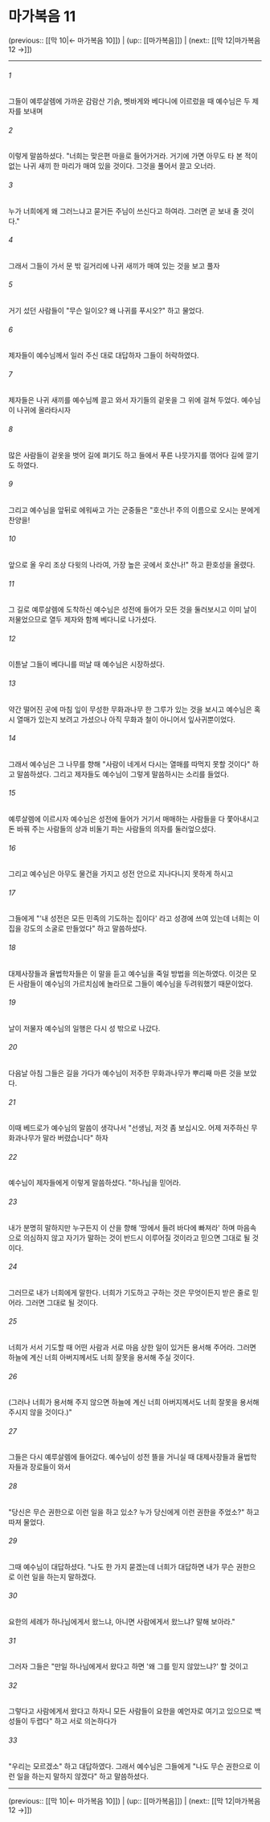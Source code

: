 # 마가복음 11

(previous:: [[막 10|← 마가복음 10]]) | (up:: [[마가복음]]) | (next:: [[막 12|마가복음 12 →]])

***




###### 1 

그들이 예루살렘에 가까운 감람산 기슭, 벳바게와 베다니에 이르렀을 때 예수님은 두 제자를 보내며 



###### 2 

이렇게 말씀하셨다. "너희는 맞은편 마을로 들어가거라. 거기에 가면 아무도 타 본 적이 없는 나귀 새끼 한 마리가 매여 있을 것이다. 그것을 풀어서 끌고 오너라. 



###### 3 

누가 너희에게 왜 그러느냐고 묻거든 주님이 쓰신다고 하여라. 그러면 곧 보내 줄 것이다." 



###### 4 

그래서 그들이 가서 문 밖 길거리에 나귀 새끼가 매여 있는 것을 보고 풀자 



###### 5 

거기 섰던 사람들이 "무슨 일이오? 왜 나귀를 푸시오?" 하고 물었다. 



###### 6 

제자들이 예수님께서 일러 주신 대로 대답하자 그들이 허락하였다. 



###### 7 

제자들은 나귀 새끼를 예수님께 끌고 와서 자기들의 겉옷을 그 위에 걸쳐 두었다. 예수님이 나귀에 올라타시자 



###### 8 

많은 사람들이 겉옷을 벗어 길에 펴기도 하고 들에서 푸른 나뭇가지를 꺾어다 길에 깔기도 하였다. 



###### 9 

그리고 예수님을 앞뒤로 에워싸고 가는 군중들은 "호산나! 주의 이름으로 오시는 분에게 찬양을! 



###### 10 

앞으로 올 우리 조상 다윗의 나라여, 가장 높은 곳에서 호산나!" 하고 환호성을 올렸다. 



###### 11 

그 길로 예루살렘에 도착하신 예수님은 성전에 들어가 모든 것을 둘러보시고 이미 날이 저물었으므로 열두 제자와 함께 베다니로 나가셨다. 



###### 12 

이튿날 그들이 베다니를 떠날 때 예수님은 시장하셨다. 



###### 13 

약간 떨어진 곳에 마침 잎이 무성한 무화과나무 한 그루가 있는 것을 보시고 예수님은 혹시 열매가 있는지 보려고 가셨으나 아직 무화과 철이 아니어서 잎사귀뿐이었다. 



###### 14 

그래서 예수님은 그 나무를 향해 "사람이 네게서 다시는 열매를 따먹지 못할 것이다" 하고 말씀하셨다. 그리고 제자들도 예수님이 그렇게 말씀하시는 소리를 들었다. 



###### 15 

예루살렘에 이르시자 예수님은 성전에 들어가 거기서 매매하는 사람들을 다 쫓아내시고 돈 바꿔 주는 사람들의 상과 비둘기 파는 사람들의 의자를 둘러엎으셨다. 



###### 16 

그리고 예수님은 아무도 물건을 가지고 성전 안으로 지나다니지 못하게 하시고 



###### 17 

그들에게 "'내 성전은 모든 민족의 기도하는 집이다' 라고 성경에 쓰여 있는데 너희는 이 집을 강도의 소굴로 만들었다" 하고 말씀하셨다. 



###### 18 

대제사장들과 율법학자들은 이 말을 듣고 예수님을 죽일 방법을 의논하였다. 이것은 모든 사람들이 예수님의 가르치심에 놀라므로 그들이 예수님을 두려워했기 때문이었다. 



###### 19 

날이 저물자 예수님의 일행은 다시 성 밖으로 나갔다. 



###### 20 

다음날 아침 그들은 길을 가다가 예수님이 저주한 무화과나무가 뿌리째 마른 것을 보았다. 



###### 21 

이때 베드로가 예수님의 말씀이 생각나서 "선생님, 저것 좀 보십시오. 어제 저주하신 무화과나무가 말라 버렸습니다" 하자 



###### 22 

예수님이 제자들에게 이렇게 말씀하셨다. "하나님을 믿어라. 



###### 23 

내가 분명히 말하지만 누구든지 이 산을 향해 '땅에서 들려 바다에 빠져라' 하며 마음속으로 의심하지 않고 자기가 말하는 것이 반드시 이루어질 것이라고 믿으면 그대로 될 것이다. 



###### 24 

그러므로 내가 너희에게 말한다. 너희가 기도하고 구하는 것은 무엇이든지 받은 줄로 믿어라. 그러면 그대로 될 것이다. 



###### 25 

너희가 서서 기도할 때 어떤 사람과 서로 마음 상한 일이 있거든 용서해 주어라. 그러면 하늘에 계신 너희 아버지께서도 너희 잘못을 용서해 주실 것이다. 



###### 26 

(그러나 너희가 용서해 주지 않으면 하늘에 계신 너희 아버지께서도 너희 잘못을 용서해 주시지 않을 것이다.)" 



###### 27 

그들은 다시 예루살렘에 들어갔다. 예수님이 성전 뜰을 거니실 때 대제사장들과 율법학자들과 장로들이 와서 



###### 28 

"당신은 무슨 권한으로 이런 일을 하고 있소? 누가 당신에게 이런 권한을 주었소?" 하고 따져 물었다. 



###### 29 

그때 예수님이 대답하셨다. "나도 한 가지 묻겠는데 너희가 대답하면 내가 무슨 권한으로 이런 일을 하는지 말하겠다. 



###### 30 

요한의 세례가 하나님에게서 왔느냐, 아니면 사람에게서 왔느냐? 말해 보아라." 



###### 31 

그러자 그들은 "만일 하나님에게서 왔다고 하면 '왜 그를 믿지 않았느냐?' 할 것이고 



###### 32 

그렇다고 사람에게서 왔다고 하자니 모든 사람들이 요한을 예언자로 여기고 있으므로 백성들이 두렵다" 하고 서로 의논하다가 



###### 33 

"우리는 모르겠소" 하고 대답하였다. 그래서 예수님은 그들에게 "나도 무슨 권한으로 이런 일을 하는지 말하지 않겠다" 하고 말씀하셨다.

***

(previous:: [[막 10|← 마가복음 10]]) | (up:: [[마가복음]]) | (next:: [[막 12|마가복음 12 →]])
